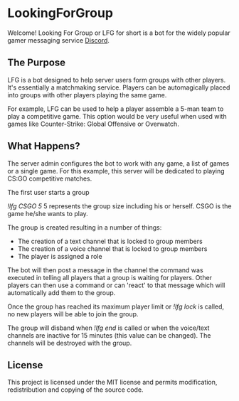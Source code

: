 # LookingForGroup
Welcome! Looking For Group or LFG for short is a bot for the widely popular gamer messaging service [Discord](https://discordapp.com).

## The Purpose
LFG is a bot designed to help server users form groups with other players. It's essentially a matchmaking service. Players can be automagically placed into groups with other players playing the same game.

For example, LFG can be used to help a player assemble a 5-man team to play a competitive game. This option would be very useful when used with games like Counter-Strike: Global Offensive or Overwatch.

## What Happens?
The server admin configures the bot to work with any game, a list of games or a single game. For this example, this server will be dedicated to playing CS:GO competitive matches.

The first user starts a group

_!lfg CSGO 5_
5 represents the group size including his or herself. CSGO is the game he/she wants to play.

The group is created resulting in a number of things:
* The creation of a text channel that is locked to group members
* The creation of a voice channel that is locked to group members
* The player is assigned a role

The bot will then post a message in the channel the command was executed in telling all players that a group is waiting for players. Other players can then use a command or can 'react' to that message which will automatically add them to  the group.

Once the group has reached its maximum player limit or _!lfg lock_ is called, no new players will be able to join the group.

The group will disband when _!lfg end_ is called or when the  voice/text channels are inactive for 15 minutes (this value can be changed). The channels will be destroyed with the group.

## License
This project is licensed under the MIT license and permits modification, redistribution and copying of the source code.
